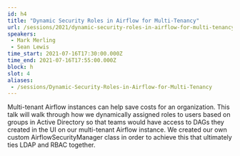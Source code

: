 ```yaml
---
id: h4
title: "Dynamic Security Roles in Airflow for Multi-Tenancy"
url: /sessions/2021/dynamic-security-roles-in-airflow-for-multi-tenancy
speakers:
 - Mark Merling
 - Sean Lewis
time_start: 2021-07-16T17:30:00.000Z
time_end: 2021-07-16T17:55:00.000Z
block: h
slot: 4
aliases:
 - /sessions/Dynamic-Security-Roles-in-Airflow-for-Multi-Tenancy
---
```


Multi-tenant Airflow instances can help save costs for an organization. This talk will walk through how we dynamically assigned roles to users based on groups in Active Directory so that teams would have access to DAGs they created in the UI on our multi-tenant Airflow instance. We created our own custom AirflowSecurityManager class in order to achieve this that ultimately ties LDAP and RBAC together.
